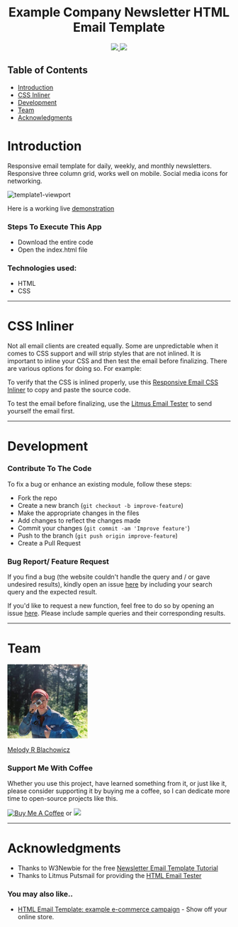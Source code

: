 <h1 align="center">
Example Company Newsletter HTML Email Template
</h1> 
<p align="center">
  <a href="https://saythanks.io/to/melodyblachowicz%40gmail.com">
    <img src="https://img.shields.io/badge/SayThanks.io-%E2%98%BC-1EAEDB.svg">
  </a>
  <a href="https://www.paypal.com/paypalme/MRBlacho">
    <img src="https://img.shields.io/badge/$-donate-49eb34.svg?maxAge=2592000&amp;style=flat">
  </a>
</p>

## Table of Contents

- [Introduction](#introduction)
- [CSS Inliner](#cssInliner)
- [Development](#development)
- [Team](#team)
- [Acknowledgments](#acknowledgments)

<h1 id="introduction">Introduction</h1>

Responsive email template for daily, weekly, and monthly newsletters. Responsive three column grid, works well on mobile. Social media icons for networking.

<img src="https://i.ibb.co/0qQPc17/template1-viewport.png" alt="template1-viewport" border="0">

Here is a working live [demonstration](https://mrblach.github.io/email-template-company-newsletter/)

### Steps To Execute This App
- Download the entire code
- Open the index.html file

### Technologies used:
- HTML
- CSS

---
<h1 id="cssInliner">CSS Inliner</h1>

Not all email clients are created equally. Some are unpredictable when it comes to CSS support and will strip styles that are not inlined. It is important to inline your CSS and then test the email before finalizing. There are various options for doing so. For example:

To verify that the CSS is inlined properly, use this [Responsive Email CSS Inliner](https://htmlemail.io/inline/) to copy and paste the source code.

To test the email before finalizing, use the [Litmus Email Tester](https://putsmail.com/) to send yourself the email first.

---
<h1 id="development">Development</h1>

### Contribute To The Code

To fix a bug or enhance an existing module, follow these steps:

- Fork the repo
- Create a new branch (`git checkout -b improve-feature`)
- Make the appropriate changes in the files
- Add changes to reflect the changes made
- Commit your changes (`git commit -am 'Improve feature'`)
- Push to the branch (`git push origin improve-feature`)
- Create a Pull Request 

### Bug Report/ Feature Request

If you find a bug (the website couldn't handle the query and / or gave undesired results), kindly open an issue [here](https://github.com/MRBlach/weather-api/issues/new) by including your search query and the expected result.

If you'd like to request a new function, feel free to do so by opening an issue [here](https://github.com/MRBlach/weather-api/issues/new). Please include sample queries and their corresponding results.

---
<h1 id="team">Team</h1>
<img alt="user profile picture" src="https://github.com/MRBlach/covid-19/blob/main/images/avatar.png?raw=true"/>

[Melody R Blachowicz](https://github.com/MRBlach) 
 
### Support Me With Coffee

Whether you use this project, have learned something from it, or just like it, please consider supporting it by buying me a coffee, so I can dedicate more time to open-source projects like this.

<a href="https://www.buymeacoffee.com/MRBlach"><img src="https://www.buymeacoffee.com/assets/img/custom_images/yellow_img.png" alt="Buy Me A Coffee" style="height: auto !important;width: auto !important;" ></a>   or   <a href="https://www.patreon.com/MRBlach"><img src="https://c5.patreon.com/external/logo/become_a_patron_button@2x.png" width="160"></a>

---
<h1 id="acknowledgments">Acknowledgments</h1>

+ Thanks to W3Newbie for the free [Newsletter Email Template Tutorial](https://www.youtube.com/watch?v=bWioL_nn9cI&t=1s)
+ Thanks to Litmus Putsmail for providing the [HTML Email Tester](https://putsmail.com/)

### You may also like..

+ [HTML Email Template: example e-commerce campaign](https://github.com/MRBlach/email-template-mail-order-service "example e-commerce campaign") - Show off your online store.
